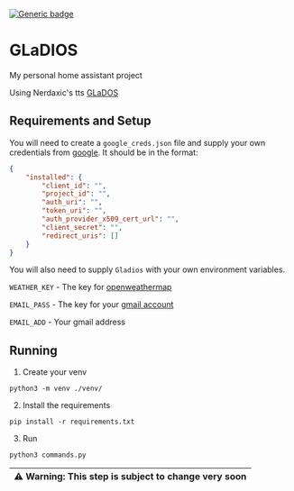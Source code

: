 [![Generic badge](https://img.shields.io/badge/Python-3.10+-<COLOR>.svg)](https://shields.io/)

# GLaDIOS

My personal home assistant project

Using Nerdaxic's tts [GLaDOS](https://github.com/nerdaxic/glados-tts)

## Requirements and Setup

You will need to create a `google_creds.json` file and supply your own credentials from [google](https://console.cloud.google.com/apis/credentials). It should be in the format:

```json
{
    "installed": {
        "client_id": "",
        "project_id": "",
        "auth_uri": "",
        "token_uri": "",
        "auth_provider_x509_cert_url": "",
        "client_secret": "",
        "redirect_uris": []
    }
}
```

You will also need to supply `Gladios` with your own environment variables.

`WEATHER_KEY` - The key for [openweathermap](https://openweathermap.org/api)

`EMAIL_PASS` - The key for your [gmail account](https://console.cloud.google.com/apis/credentials)

`EMAIL_ADD` - Your gmail address

## Running

1. Create your venv

`python3 -m venv ./venv/`

2. Install the requirements

`pip install -r requirements.txt`

3. Run

`python3 commands.py`

| :warning: **Warning**: This step is subject to change very soon |
| --- |